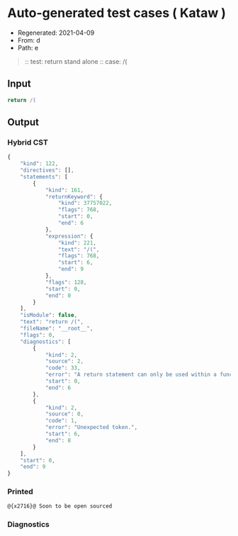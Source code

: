 # Auto-generated test cases ( Kataw )
- Regenerated: 2021-04-09
- From: d
- Path: e
> :: test: return stand alone
> :: case: /(
## Input

`````js
return /(
`````

## Output

### Hybrid CST

```javascript
{
    "kind": 122,
    "directives": [],
    "statements": [
        {
            "kind": 161,
            "returnKeyword": {
                "kind": 37757022,
                "flags": 768,
                "start": 0,
                "end": 6
            },
            "expression": {
                "kind": 221,
                "text": "/(",
                "flags": 768,
                "start": 6,
                "end": 9
            },
            "flags": 128,
            "start": 0,
            "end": 0
        }
    ],
    "isModule": false,
    "text": "return /(",
    "fileName": "__root__",
    "flags": 0,
    "diagnostics": [
        {
            "kind": 2,
            "source": 2,
            "code": 33,
            "error": "A return statement can only be used within a function_body",
            "start": 0,
            "end": 6
        },
        {
            "kind": 2,
            "source": 0,
            "code": 1,
            "error": "Unexpected token.",
            "start": 6,
            "end": 8
        }
    ],
    "start": 0,
    "end": 9
}
```

### Printed

```javascript
@{x2716}@ Soon to be open sourced
```

### Diagnostics

```javascript

```

